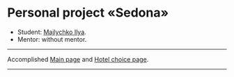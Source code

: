# Personal project «Sedona»

* Student: [Majlychko Ilya](https://github.com/juggler39).
* Mentor: without mentor.

---

Accomplished <a href="https://github.com/juggler39/sedona/">Main page</a> and <a href="https://github.com/juggler39/sedona/booking.html">Hotel choice page</a>.

---
